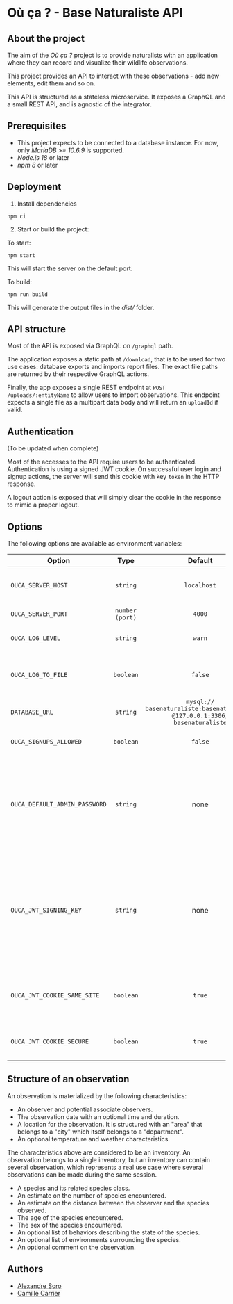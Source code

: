 # Où ça ? - Base Naturaliste API

## About the project

The aim of the _Où ça ?_ project is to provide naturalists with an application where they can record and visualize their wildlife observations.

This project provides an API to interact with these observations - add new elements, edit them and so on.

This API is structured as a stateless microservice. It exposes a GraphQL and a small REST API, and is agnostic of the integrator.

## Prerequisites

- This project expects to be connected to a database instance. For now, only _MariaDB >= 10.6.9_ is supported.
- _Node.js 18_ or later
- _npm 8_ or later

## Deployment

1. Install dependencies

```
npm ci
```

2. Start or build the project:

To start:

```
npm start
```

This will start the server on the default port.

To build:

```
npm run build
```

This will generate the output files in the _dist/_ folder.

## API structure

Most of the API is exposed via GraphQL on `/graphql` path.

The application exposes a static path at `/download`, that is to be used for two use cases: database exports and imports report files. The exact file paths are returned by their respective GraphQL actions.

Finally, the app exposes a single REST endpoint at `POST /uploads/:entityName` to allow users to import observations. This endpoint expects a single file as a multipart data body and will return an `uploadId` if valid.

## Authentication

(To be updated when complete)

Most of the accesses to the API require users to be authenticated.
Authentication is using a signed JWT cookie.
On successful user login and signup actions, the server will send this cookie with key `token` in the HTTP response.

A logout action is exposed that will simply clear the cookie in the response to mimic a proper logout.

## Options

The following options are available as environment variables:

| Option                        |      Type       |                                      Default                                      | Description                                                                                                                                                                                                                                         |
| ----------------------------- | :-------------: | :-------------------------------------------------------------------------------: | --------------------------------------------------------------------------------------------------------------------------------------------------------------------------------------------------------------------------------------------------- |
| `OUCA_SERVER_HOST`            |    `string`     |                                    `localhost`                                    | The address where the server listen to. See [Fastify docs](https://www.fastify.io/docs/latest/Reference/Server/#listen) for accepted values                                                                                                         |
| `OUCA_SERVER_PORT`            | `number (port)` |                                      `4000`                                       | The port used by the server                                                                                                                                                                                                                         |
| `OUCA_LOG_LEVEL`              |    `string`     |                                      `warn`                                       | The log level of the server. Uses [Pino](https://github.com/pinojs/pino) logging levels                                                                                                                                                             |
| `OUCA_LOG_TO_FILE`            |    `boolean`    |                                      `false`                                      | Logs to a file on top of the standard output. Log file location is `./logs/logfile.log`                                                                                                                                                             |
| `DATABASE_URL`                |    `string`     | `mysql://` `basenaturaliste:basenaturaliste` `@127.0.0.1:3306/` `basenaturaliste` | The URL of the database to connect to                                                                                                                                                                                                               |
| `OUCA_SIGNUPS_ALLOWED`        |    `boolean`    |                                      `false`                                      | Set this value to true to enable creation of new accounts                                                                                                                                                                                           |
| `OUCA_DEFAULT_ADMIN_PASSWORD` |    `string`     |                                       none                                        | Password to be provided at user signup when no user exist. It allows the creation of an initial admin user. This has no effect if any admin user already exists or if signups are disabled `signupsAllowed=false`                                   |
| `OUCA_JWT_SIGNING_KEY`        |    `string`     |                                       none                                        | Allows to provide a user-defined signing key for the JWT token. This could be useful to be sure that cookies are valid between several API instances that share the same signing key. If not defined, a random signing key is used by the instance. |
| `OUCA_JWT_COOKIE_SAME_SITE`   |    `boolean`    |                                      `true`                                       | If true, the cookie that contains the token will have a `strict` same-site policy, and `none` otherwise.                                                                                                                                            |
| `OUCA_JWT_COOKIE_SECURE`      |    `boolean`    |                                      `true`                                       | If true, the cookie that contains the token can be only be used with HTTPS.                                                                                                                                                                         |

## Structure of an observation

An observation is materialized by the following characteristics:

- An observer and potential associate observers.
- The observation date with an optional time and duration.
- A location for the observation. It is structured with an "area" that belongs to a "city" which itself belongs to a "department".
- An optional temperature and weather characteristics.

The characteristics above are considered to be an inventory. An observation belongs to a single inventory, but an inventory can contain several observation, which represents a real use case where several observations can be made during the same session.

- A species and its related species class.
- An estimate on the number of species encountered.
- An estimate on the distance between the observer and the species observed.
- The age of the species encountered.
- The sex of the species encountered.
- An optional list of behaviors describing the state of the species.
- An optional list of environments surrounding the species.
- An optional comment on the observation.

## Authors

- [Alexandre Soro](https://github.com/alexandresoro)
- [Camille Carrier](https://github.com/camillecarrier)
